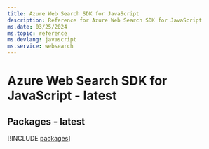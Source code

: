 ```yaml
---
title: Azure Web Search SDK for JavaScript
description: Reference for Azure Web Search SDK for JavaScript
ms.date: 03/25/2024
ms.topic: reference
ms.devlang: javascript
ms.service: websearch
---
```

# Azure Web Search SDK for JavaScript - latest
## Packages - latest
[!INCLUDE [packages](web-search-index.md)]